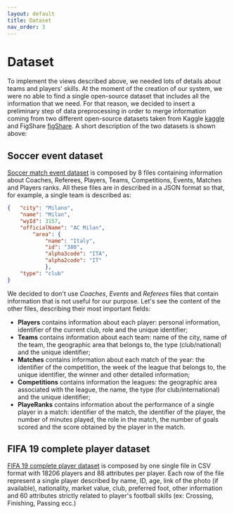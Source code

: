 ```yaml
---
layout: default
title: Dataset
nav_order: 3
---
```

# Dataset
To implement the views described above, we needed lots of details about teams and players' skills. At the moment of the creation of our system, we were no able to find a single open-source dataset that includes all the information that we need. For that reason, we decided to insert a preliminary step of data preprocessing in order to merge information coming from two different open-source datasets taken from Kaggle [kaggle](https://www.kaggle.com/) and FigShare [figShare](https://figshare.com/).
A short description of the two datasets is shown above:

## Soccer event dataset

[Soccer match event dataset](https://figshare.com/collections/Soccer_match_event_dataset/4415000) is composed by 8 files containing information about Coaches, Referees, Players, Teams, Competitions, Events, Matches and Players ranks. All these files are in described in a JSON format so that, for example, a single team is described as:
```json
{   "city": "Milano",
    "name": "Milan",
    "wyId": 3157,
    "officialName": "AC Milan",
        "area": {
            "name": "Italy",
            "id": "380",
            "alpha3code": "ITA",
            "alpha2code": "IT"
            },
    "type": "club"
}
```
We decided to don't use *Coaches*, *Events* and *Referees* files that contain information that is not useful for our purpose. Let's see the content of the other files, describing their most important fields:

- **Players** contains information about each player: personal information, identifier of the current club, role and the unique identifier;
- **Teams** contains information about each team: name of the city, name of the team, the geographic area that belongs to, the type (club/national) and the unique identifier;
- **Matches** contains information about each match of the year: the identifier of the competition, the week of the league that belongs to, the unique identifier, the winner and other detailed information;
- **Competitions** contains information the leagues: the geographic area associated with the league, the name, the type (for club/international) and the unique identifier;
- **PlayeRanks** contains information about the performance of a single player in a match: identifier of the match, the identifier of the player, the number of minutes played, the role in the match, the number of goals scored and the score obtained by the player in the match.


## FIFA 19 complete player dataset

[FIFA 19 complete player dataset](https://www.kaggle.com/karangadiya/fifa19/data#) is composed by one single file in CSV format with 18206 players and 88 attributes per player. Each row of the file represent a single player described by name, ID, age, link of the photo (if available), nationality, market value, club, preferred foot, other information and 60 attributes strictly related to player's football skills (ex: Crossing, Finishing, Passing ecc.)
